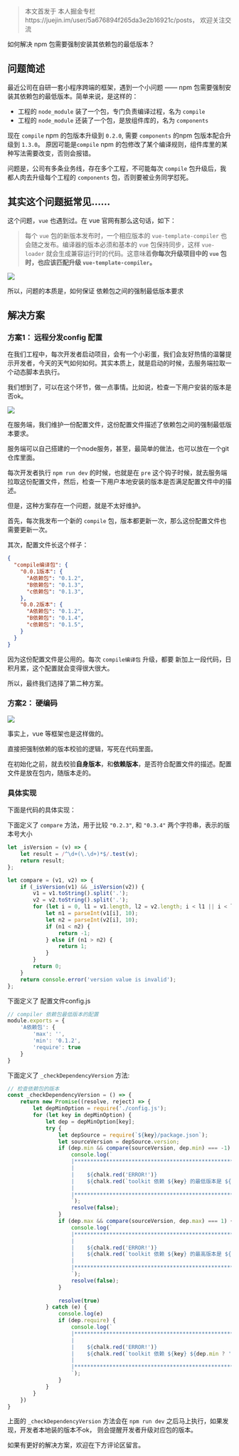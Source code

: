 > 本文首发于 本人掘金专栏https://juejin.im/user/5a676894f265da3e2b16921c/posts， 欢迎关注交流

如何解决 npm 包需要强制安装其依赖包的最低版本？

## 问题简述

最近公司在自研一套小程序跨端的框架，遇到一个小问题 —— npm 包需要强制安装其依赖包的最低版本。简单来说，是这样的：

- 工程的 `node_module` 装了一个包，专门负责编译过程，名为 `compile` 
- 工程的 `node_module` 还装了一个包，是放组件库的，名为 `components`

现在 `compile` npm 的包版本升级到 `0.2.0`, 需要 `components` 的npm 包版本配合升级到 `1.3.0`。 原因可能是`compile` npm 的包修改了某个编译规则，组件库里的某种写法需要改变，否则会报错。

问题是，公司有多条业务线，存在多个工程，不可能每次  `compile`  包升级后，我都人肉去升级每个工程的  `components` 包，否则要被业务同学怼死。

## 其实这个问题挺常见……

这个问题，`vue` 也遇到过。在 vue 官网有那么这句话，如下：

> 每个 `vue` 包的新版本发布时，一个相应版本的 `vue-template-compiler` 也会随之发布。编译器的版本必须和基本的 `vue` 包保持同步，这样 `vue-loader` 就会生成兼容运行时的代码。这意味着**你每次升级项目中的 `vue` 包时，也应该匹配升级 `vue-template-compiler`。**

![](https://user-gold-cdn.xitu.io/2019/10/21/16decb7b2e6ae9d0?w=1354&h=368&f=png&s=97426)

所以，问题的本质是，如何保证 依赖包之间的强制最低版本要求

## 解决方案

### 方案1： 远程分发config 配置

在我们工程中，每次开发者启动项目，会有一个小彩蛋，我们会友好热情的温馨提示开发者，今天的天气如何如何。其实本质上，就是启动的时候，去服务端拉取一个动态脚本去执行。

我们想到了，可以在这个环节，做一点事情。比如说，检查一下用户安装的版本是否ok。



![](https://user-gold-cdn.xitu.io/2019/10/21/16decbc7ac61efcf?w=1108&h=708&f=png&s=134876)

在服务端，我们维护一份配置文件，这份配置文件描述了依赖包之间的强制最低版本要求。

服务端可以自己搭建的一个node服务，甚至，最简单的做法，也可以放在一个git仓库里面。

每次开发者执行 `npm run dev` 的时候，也就是在 `pre` 这个钩子时候，就去服务端拉取这份配置文件，然后，检查一下用户本地安装的版本是否满足配置文件中的描述。

但是，这种方案存在一个问题，就是不太好维护。

首先，每次我发布一个新的 `compile` 包，版本都更新一次，那么这份配置文件也需要更新一次。

其次，配置文件长这个样子：

```json
{
  "compile编译包": {
    "0.0.1版本": {
      "A依赖包": "0.1.2",
      "B依赖包": "0.1.3",
      "c依赖包": "0.1.3",  
    },
    "0.0.2版本": {
      "A依赖包": "0.1.2",
      "B依赖包": "0.1.4",
      "c依赖包": "0.1.5",  
    }
  }
}
```

因为这份配置文件是公用的。每次 `compile编译包` 升级，都要 新加上一段代码，日积月累，这个配置就会变得很大很大。

所以，最终我们选择了第二种方案。

### 方案2： 硬编码

![](https://user-gold-cdn.xitu.io/2019/10/21/16decc35e58d2592?w=940&h=646&f=png&s=127012)

事实上，vue 等框架也是这样做的。

直接把强制依赖的版本校验的逻辑，写死在代码里面。

在初始化之前，就去校验**自身版本**，和**依赖版本**，是否符合配置文件的描述。配置文件是放在包内，随版本走的。

### 具体实现

下面是代码的具体实现：

下面定义了 `compare` 方法，用于比较 `"0.2.3"`,  和 `"0.3.4"` 两个字符串，表示的版本号大小

```javascript
let _isVersion = (v) => {
    let result = /^\d+(\.\d+)*$/.test(v);
    return result;
};

let compare = (v1, v2) => {
    if (_isVersion(v1) && _isVersion(v2)) {
        v1 = v1.toString().split('.');
        v2 = v2.toString().split('.');
        for (let i = 0, l1 = v1.length, l2 = v2.length; i < l1 || i < l2; i++) {
            let n1 = parseInt(v1[i], 10);
            let n2 = parseInt(v2[i], 10);
            if (n1 < n2) {
                return -1;
            } else if (n1 > n2) {
                return 1;
            }
        }
        return 0;
    }
    return console.error('version value is invalid');
};
```

下面定义了 配置文件config.js

```javascript
// compiler 依赖包最低版本的配置
module.exports = {
    'A依赖包': {
        'max': '',
        'min': '0.1.2',
        'require': true
    }
}

```

下面定义了 `_checkDependencyVersion` 方法:

```javascript
// 检查依赖包的版本
const _checkDependencyVersion = () => {
    return new Promise((resolve, reject) => {
        let depMinOption = require('./config.js');
        for (let key in depMinOption) {
            let dep = depMinOption[key];
            try {
                let depSource = require(`${key}/package.json`);
                let sourceVersion = depSource.version;
                if (dep.min && compare(sourceVersion, dep.min) === -1) {
                    console.log(`
                    |*****************************************************
                    |
                    |    ${chalk.red('ERROR!')}
                    |    ${chalk.red(`toolkit 依赖 ${key} 的最低版本是 ${dep.min}, 请升级 ${key} 到 ${dep.min} 及以上`)}
                    |
                    |*****************************************************
                    `);
                    resolve(false);
                }
                if (dep.max && compare(sourceVersion, dep.max) === 1) {
                    console.log(`
                    |*****************************************************
                    |
                    |    ${chalk.red('ERROR!')}
                    |    ${chalk.red(`toolkit 依赖 ${key} 的最高版本是 ${dep.max}, 请调整 ${key} 版本`)}
                    |
                    |*****************************************************
                    `);
                    resolve(false);
                }
        
                resolve(true)
            } catch (e) {
                console.log(e)
                if (dep.require) {
                    console.log(`
                    |*****************************************************
                    |
                    |    ${chalk.red('ERROR!')}
                    |    ${chalk.red(`toolkit 依赖 ${key} ${dep.min ? '最低版本：' + dep.min: ''} ${dep.max ? '最高版本：' + dep.max: ''}`)}
                    |
                    |*****************************************************
                    `);
                }
            }
        }
    })
}
```

上面的 `_checkDependencyVersion` 方法会在 `npm run dev` 之后马上执行，如果发现，开发者本地装的版本不ok， 则会提醒开发者升级对应包的版本。



如果有更好的解决方案，欢迎在下方评论区留言。

